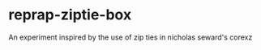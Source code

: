 reprap-ziptie-box
=================

An experiment inspired by the use of zip ties in nicholas seward's corexz
